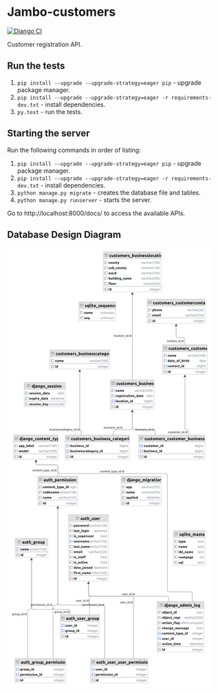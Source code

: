 # Jambo-customers

[![Django CI](https://github.com/ajharry69/jambo-customers/actions/workflows/django.yml/badge.svg)](https://github.com/ajharry69/jambo-customers/actions/workflows/django.yml)

Customer registration API.

## Run the tests

1. `pip install --upgrade --upgrade-strategy=eager pip` - upgrade package manager.
2. `pip install --upgrade --upgrade-strategy=eager -r requirements-dev.txt` - install dependencies.
3. `py.test` - run the tests.

## Starting the server

Run the following commands in order of listing:

1. `pip install --upgrade --upgrade-strategy=eager pip` - upgrade package manager.
2. `pip install --upgrade --upgrade-strategy=eager -r requirements-dev.txt` - install dependencies.
3. `python manage.py migrate` - creates the database file and tables.
4. `python manage.py runserver` - starts the server.

Go to http://localhost:8000/docs/ to access the available APIs.

## Database Design Diagram

![Database design diagram](db.png)
